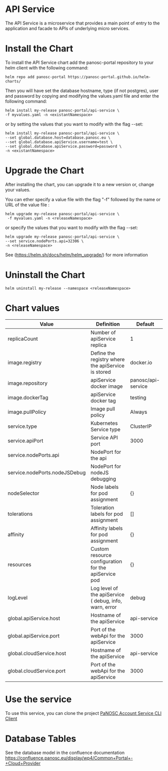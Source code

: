 API Service
==========================

The API Service is a microservice that provides a main point of entry to the application and facade to APIs of underlying micro services.

# Install the Chart
To install the API Service chart add the panosc-portal repository to your helm client with the following command:
```
helm repo add panosc-portal https://panosc-portal.github.io/helm-charts/
```

Then you will have set the database hostname, type (if not postgres), user and password by copying and modifying the values.yaml file and enter the following command:
```
helm install my-release panosc-portal/api-service \
-f myvalues.yaml -n <existantNamespace>
```
or by setting the values that you want to modify with the flag --set:
```
helm install my-release panosc-portal/api-service \
--set global.database.host=database.panosc.eu \
--set global.database.apiService.username=test \
--set global.database.apiService.password=password \
-n <existantNamespace>
```

# Upgrade the Chart
After installing the chart, you can upgrade it to a new version or, change your values.

You can ether specify a value file with the flag "-f" followed by the name or URL of the value file :
```
helm upgrade my-release panosc-portal/api-service \
 -f myvalues.yaml -n <releaseNamespace>
```
or specify the values that you want to modify with the flag --set:
```
helm upgrade my-release panosc-portal/api-service \
--set service.nodePorts.api=32306 \
-n <releaseNamespace>

```
See (https://helm.sh/docs/helm/helm_upgrade/) for more information

# Uninstall the Chart
```
helm uninstall my-release --namespace <releaseNamespace>
```

# Chart values
Value | Definition | Default
 ------------- | ------------- | ------------- | 
replicaCount | Number of apiService replica | 1
image.registry| Define the registry where the apiService is stored | docker.io
image.repository | apiService docker image | panosc/api-service
image.dockerTag | apiService docker tag | testing
image.pullPolicy | Image pull policy | Always
service.type | Kubernetes Service type | ClusterIP
service.apiPort | Service API port | 3000
service.nodePorts.api | NodePort for the api | 
service.nodePorts.nodeJSDebug |  NodePort for nodeJS debugging | 
nodeSelector| Node labels for pod assignment| {}
tolerations|Toleration labels for pod assignment| []
affinity|Affinity labels for pod assignment|{}
resources|Custom resource configuration for the apiService pod | {}
logLevel| Log level of the apiService ( debug, info, warn, error | debug
global.apiService.host | Hostname of the apiService | api-service
global.apiService.port | Port of the webApi for the apiService | 3000
global.cloudService.host | Hostname of the apiService | api-service
global.cloudService.port | Port of the webApi for the apiService | 3000


# Use the service
To use this service, you can clone the project  [PaNOSC Account Service CLI Client](https://github.com/panosc-portal/api-service-client-cli) 

# Database Tables
See the database model in the confluence documentation https://confluence.panosc.eu/display/wp4/Common+Portal+-+Cloud+Provider

